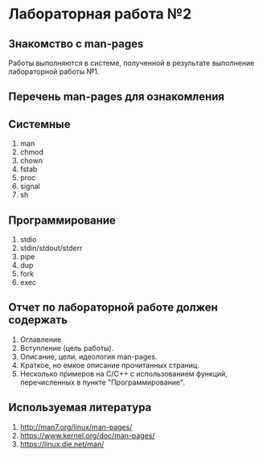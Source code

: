 # Лабораторная работа №2
## Знакомство с man-pages

Работы выполняются в системе, полученной в результате выполнение лабораторной работы №1.

## Перечень man-pages для ознакомления

## Системные

1. man
2. chmod
3. chown
4. fstab
5. proc
6. signal
7. sh

## Программирование

1. stdio
2. stdin/stdout/stderr
3. pipe
4. dup
5. fork
6. exec

## Отчет по лабораторной работе должен содержать

1. Оглавление
2. Вступление (цель работы).
3. Описание, цели, идеология man-pages.
4. Краткое, но емкое описание прочитанных страниц.
5. Несколько примеров на C/C++ с использованием функций, перечисленных в пункте "Программирование".

## Используемая литература

1. http://man7.org/linux/man-pages/
2. https://www.kernel.org/doc/man-pages/
3. https://linux.die.net/man/


